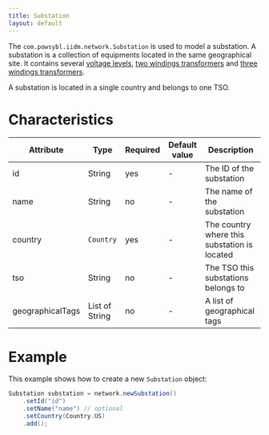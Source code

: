 ```yaml
---
title: Substation
layout: default
---
```


The `com.powsybl.iidm.network.Substation` is used to model a substation. A substation is a collection of equipments
located in the same geographical site. It contains several [voltage levels](voltageLevel.md),
[two windings transformers](twoWindingsTransformer.md) and [three windings transformers](threeWindingsTransformer.md).

A substation is located in a single country and belongs to one TSO.

# Characteristics
| Attribute | Type | Required | Default value | Description |
| --------- | ---- | -------- | ------------- | ----------- |
| id | String | yes | - | The ID of the substation |
| name | String | no | - | The name of the substation |
| country | `Country` | yes | - | The country where this substation is located |
| tso | String | no | - | The TSO this substations belongs to |
| geographicalTags | List of String | no | - | A list of geographical tags |

# Example
This example shows how to create a new `Substation` object:
```java
Substation substation = network.newSubstation()
    .setId("id")
    .setName("name") // optional
    .setCountry(Country.US)
    .add();
```
